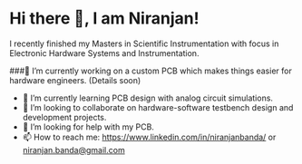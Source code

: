 # Hi there 👋, I am Niranjan!

I recently finished my Masters in Scientific Instrumentation with focus in Electronic Hardware Systems and Instrumentation. 

 ###🔭 I’m currently working on a custom PCB which makes things easier for hardware engineers. (Details soon)
- 🌱 I’m currently learning PCB design with analog circuit simulations.
- 👯 I’m looking to collaborate on hardware-software testbench design and development projects.
- 🤔 I’m looking for help with my PCB.
- 📫 How to reach me: https://www.linkedin.com/in/niranjanbanda/ or niranjan.banda@gmail.com
